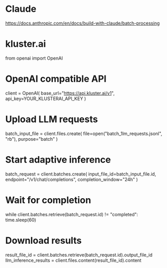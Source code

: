 



# Claude
https://docs.anthropic.com/en/docs/build-with-claude/batch-processing

# kluster.ai
from openai import OpenAI
# OpenAI compatible API
client = OpenAI(
  base_url="https://api.kluster.ai/v1",
  api_key=YOUR_KLUSTERAI_API_KEY
)
# Upload LLM requests
batch_input_file = client.files.create(
  file=open("batch_1lm_requests.jsonl", "rb"), purpose="batch"
)
# Start adaptive inference
batch_request = client.batches.create(
  input_file_id=batch_input_file.id,
  endpoint="/v1/chat/completions",
  completion_window="24h"
)
# Wait for completion
while client.batches.retrieve(batch_request.id) != "completed":
  time.sleep(60)

# Download results
result_file_id = client.batches.retrieve(batch_request.id).output_file_id
llm_inference_results = client.files.content(result_file_id).content
